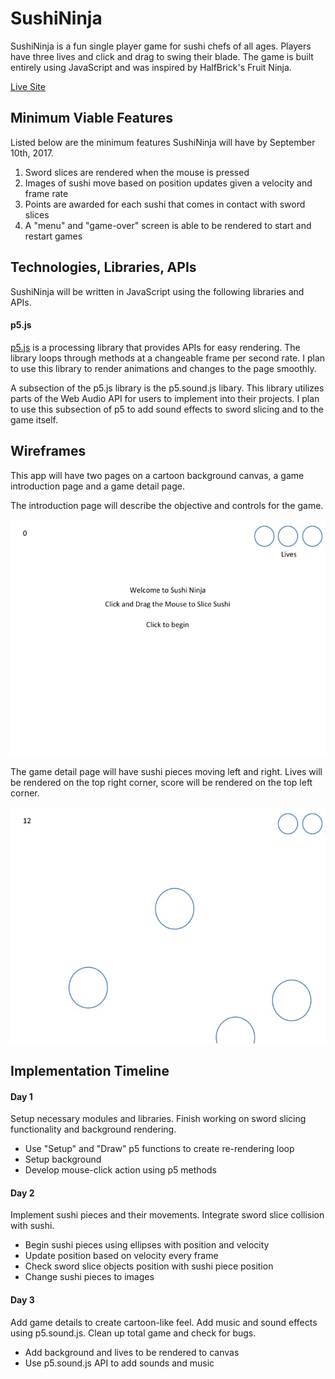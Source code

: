 # SushiNinja

SushiNinja is a fun single player game for sushi chefs of all ages. Players have three lives and click and drag to swing their blade. The game is built entirely using JavaScript and was inspired by HalfBrick's Fruit Ninja.

[Live Site](http://www.jonathan-tsao.com/SushiNinja)

## Minimum Viable Features
Listed below are the minimum features SushiNinja will have by September 10th, 2017.

1. Sword slices are rendered when the mouse is pressed
1. Images of sushi move based on position updates given a velocity and frame rate
1. Points are awarded for each sushi that comes in contact with sword slices
1. A "menu" and "game-over" screen is able to be rendered to start and restart games

## Technologies, Libraries, APIs
SushiNinja will be written in JavaScript using the following libraries and APIs.

#### p5.js
[p5.js](https://p5js.org/) is a processing library that provides APIs for easy rendering. The library loops through methods at a changeable frame per second rate. I plan to use this library to render animations and changes to the page smoothly.

A subsection of the p5.js library is the p5.sound.js libary. This library utilizes parts of the Web Audio API for users to implement into their projects. I plan to use this subsection of p5 to add sound effects to sword slicing and to the game itself.

## Wireframes

This app will have two pages on a cartoon background canvas, a game introduction page and a game detail page.

The introduction page will describe the objective and controls for the game.

![Introduction Page](/docs/introduction.jpg)

The game detail page will have sushi pieces moving left and right. Lives will be rendered on the top right corner, score will be rendered on the top left corner.

![Image Detail Page](/docs/game_detail.jpg)

## Implementation Timeline

#### Day 1
Setup necessary modules and libraries. Finish working on sword slicing functionality and background rendering.
* Use "Setup" and "Draw" p5 functions to create re-rendering loop
* Setup background
* Develop mouse-click action using p5 methods

#### Day 2
Implement sushi pieces and their movements. Integrate sword slice collision with sushi.
* Begin sushi pieces using ellipses with position and velocity
* Update position based on velocity every frame
* Check sword slice objects position with sushi piece position
* Change sushi pieces to images

#### Day 3
Add game details to create cartoon-like feel. Add music and sound effects using p5.sound.js. Clean up total game and check for bugs.
* Add background and lives to be rendered to canvas
* Use p5.sound.js API to add sounds and music

